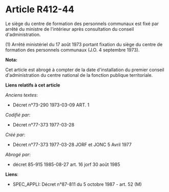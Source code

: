 # Article R412-44

Le siège du centre de formation des personnels communaux est fixé par arrêté du ministre de l'intérieur après consultation du
conseil d'administration.

(1) Arrêté ministériel du 17 août 1973 portant fixation du siège du centre de formation des personnels communaux (J.O. 4
septembre 1973).

**Nota:**

Cet article est abrogé à compter de la date d'installation du premier conseil d'administration du centre national de la
fonction publique territoriale.

**Liens relatifs à cet article**

_Anciens textes_:

  - Décret n°73-290 1973-03-09 ART. 1

_Codifié par_:

  - Décret n°77-373 1977-03-28

_Créé par_:

  - Décret n°77-373 1977-03-28 JORF et JONC 5 Avril 1977

_Abrogé par_:

  - décret 85-915 1985-08-27 art. 16 jorf 30 août 1985

**Liens**:

  - SPEC_APPLI: Décret n°87-811 du 5 octobre 1987 - art. 52 (M)
